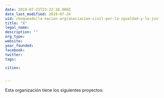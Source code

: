 ```yaml
---
date: 2019-07-21T23:22:18.000Z
date_last_modified: 2019-07-24
uid: chequeado|la-nacion-arg|asociacion-civil-por-la-igualdad-y-la-justicia-arg
title: "X"
legal_name: 
description: ""
org_type: 
website: 
year_founded: 
facebook: 
twitter: 
tags:

cities: 


---
```


Esta organización tiene los siguientes proyectos:


